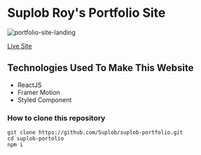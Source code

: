 # Suplob Roy's Portfolio Site

![portfolio-site-landing](https://user-images.githubusercontent.com/71021230/147380215-392d2e8e-416b-41d9-9733-72a99ce57aed.PNG)

[Live Site](https://suplob-roy.netlify.app/)

## Technologies Used To Make This Website

- ReactJS
- Framer Motion
- Styled Component

### How to clone this repository

```
git clone https://github.com/Suplob/suplob-portfolio.git
cd suplob-portolio
npm i
```
